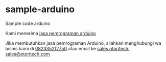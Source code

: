 # sample-arduino
Sample code arduino


Kami menerima [jasa pemrograman arduino](https://otoritech.com/jasa-pemrograman-arduino/)

Jika membutuhkan jasa pemrograman Arduino, silahkan menghubungi wa bisnis kami di [082335212750](https://wa.me/6282335212750) atau email ke [sales otoritech: sales@otoritech.com](mailto:sales@otoritech.com)


